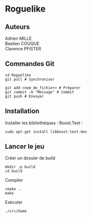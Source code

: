# Roguelike
## Auteurs
Adrien MILLE  
Bastien COUQUE  
Clarence PFISTER  

## Commandes Git
```
cd Roguelike
git pull # Synchroniser

git add <nom_de_fichier> # Préparer
git commit -m "Message" # Commit
git push # Envoyer
```
## Installation
Installer les bibliothèques :
Boost.Test : 
```
sudo apt-get install libboost-test-dev
```
## Lancer le jeu
Créer un dossier de build
```
mkdir -p build
cd build
```
Compiler
```
cmake ..
make
```
Exécuter
```
./src/Game
```
